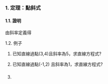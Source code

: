 ### 1. 定理：點斜式

#### 1.1. 證明

由斜率定義得

1.2. 例子

1. 已知直線過點\(3,4\)且斜率為5，求直線方程式?

2. 已知直線過點\(-1,2\) 且斜率為1，求直線方程式?

3. ### 



